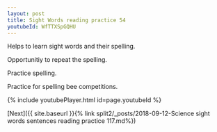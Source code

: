 ```yaml
---
layout: post
title: Sight Words reading practice 54
youtubeId: WfTTXSpGQHU
---
```

 
 
Helps to learn sight words and their spelling.

Opportunitiy to repeat the spelling. 

Practice spelling. 
 
Practice for spelling bee competitions. 
 
{% include youtubePlayer.html id=page.youtubeId %}
 
 

[Next]({{ site.baseurl }}{% link  split2/_posts/2018-09-12-Science sight words sentences reading practice 117.md%})
 
